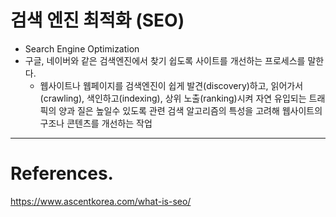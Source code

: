 # 검색 엔진 최적화 (SEO)

- Search Engine Optimization
- 구글, 네이버와 같은 검색엔진에서 찾기 쉽도록 사이트를 개선하는 프로세스를 말한다.
  - 웹사이트나 웹페이지를 검색엔진이 쉽게 발견(discovery)하고, 읽어가서(crawling), 색인하고(indexing), 상위 노출(ranking)시켜 자연 유입되는 트래픽의 양과 질은 높일수 있도록 관련 검색 알고리즘의 특성을 고려해 웹사이트의 구조나 콘텐츠를 개선하는 작업

---

# References.

<https://www.ascentkorea.com/what-is-seo/>
